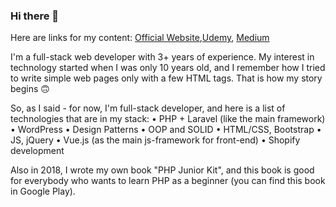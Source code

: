 ### Hi there 👋

Here are links for my content: [Official Website](htts://demian.party),[Udemy](https://www.udemy.com/user/demian-kostelny/), [Medium](https://medium.com/@demian.kostelny)

I'm a full-stack web developer with 3+ years of experience. My interest in technology started when I was only 10 years old, and I remember how I tried to write simple web pages only with a few HTML tags. That is how my story begins 🙃

So, as I said - for now, I'm full-stack developer, and here is a list of technologies that are in my stack:
• PHP + Laravel (like the main framework)
• WordPress
• Design Patterns
• OOP and SOLID
• HTML/CSS, Bootstrap
• JS, jQuery
• Vue.js (as the main js-framework for front-end)
• Shopify development

Also in 2018, I wrote my own book "PHP Junior Kit", and this book is good for everybody who wants to learn PHP as a beginner (you can find this book in Google Play).

<!--
**DemianKost/DemianKost** is a ✨ _special_ ✨ repository because its `README.md` (this file) appears on your GitHub profile.

Here are some ideas to get you started:

- 🔭 I’m currently working on ...
- 🌱 I’m currently learning ...
- 👯 I’m looking to collaborate on ...
- 🤔 I’m looking for help with ...
- 💬 Ask me about ...
- 📫 How to reach me: ...
- 😄 Pronouns: ...
- ⚡ Fun fact: ...
-->
